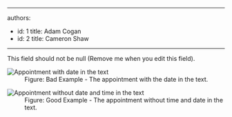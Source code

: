 

---
authors:
  - id: 1
    title: Adam Cogan
  - id: 2
    title: Cameron Shaw
---




<span class='intro'> This field should not be null (Remove me when you edit this field). </span>

<dl class="badImage">
<dt><img style="border-bottom&#58;0px solid;border-left&#58;0px solid;border-top&#58;0px solid;border-right&#58;0px solid;" border="0" alt="Appointment with date in the text" src="/Standards/Communication/RulesToBetterEmail/PublishingImages/MeetingAppointmentWithDateAndTime_Bad.jpg" /> </dt>
<dd>Figure&#58; Bad Example - The appointment with the date in the text. </dd></dl>
<dl class="goodImage">
<dt><img style="border-bottom&#58;0px solid;border-left&#58;0px solid;border-top&#58;0px solid;border-right&#58;0px solid;" border="0" alt="Appointment without date and time in the text" src="/Standards/Communication/RulesToBetterEmail/PublishingImages/AppintmentWithoutTimeDateInContent_Good.jpg" /> </dt>
<dd>Figure&#58; Good Example - The appointment without time and date in the text.</dd></dl>


